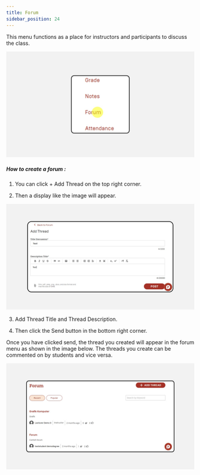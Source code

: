 ```yaml
---
title: Forum
sidebar_position: 24
---
```

This menu functions as a place for instructors and participants to discuss the class.

![](/img/degree-lecture-forum.jpg)

##### **How to create a forum :**

1. You can click + Add Thread on the top right corner.

2. Then a display like the image will appear.

![](/img/degree-lecture-forum-4.jpg)

3. Add Thread Title and Thread Description.

4. Then click the Send button in the bottom right corner.

Once you have clicked send, the thread you created will appear in the forum menu as shown in the image below. The threads you create can be commented on by students and vice versa.

![](/img/degree-lecture-forum-3.jpg)
